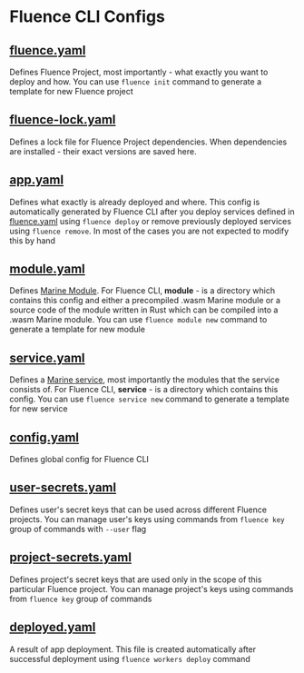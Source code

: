 # Fluence CLI Configs

## [fluence.yaml](./fluence.md)

Defines Fluence Project, most importantly - what exactly you want to deploy and how. You can use `fluence init` command to generate a template for new Fluence project
## [fluence-lock.yaml](./fluence-lock.md)

Defines a lock file for Fluence Project dependencies. When dependencies are installed - their exact versions are saved here.
## [app.yaml](./app.md)

Defines what exactly is already deployed and where. This config is automatically generated by Fluence CLI after you deploy services defined in [fluence.yaml](./fluence.md) using `fluence deploy` or remove previously deployed services using `fluence remove`. In most of the cases you are not expected to modify this by hand
## [module.yaml](./module.md)

Defines [Marine Module](https://fluence.dev/docs/build/concepts/#modules). For Fluence CLI, **module** - is a directory which contains this config and either a precompiled .wasm Marine module or a source code of the module written in Rust which can be compiled into a .wasm Marine module. You can use `fluence module new` command to generate a template for new module
## [service.yaml](./service.md)

Defines a [Marine service](https://fluence.dev/docs/build/concepts/#services), most importantly the modules that the service consists of. For Fluence CLI, **service** - is a directory which contains this config. You can use `fluence service new` command to generate a template for new service
## [config.yaml](./config.md)

Defines global config for Fluence CLI
## [user-secrets.yaml](./user-secrets.md)

Defines user's secret keys that can be used across different Fluence projects. You can manage user's keys using commands from `fluence key` group of commands with `--user` flag
## [project-secrets.yaml](./project-secrets.md)

Defines project's secret keys that are used only in the scope of this particular Fluence project. You can manage project's keys using commands from `fluence key` group of commands
## [deployed.yaml](./deployed.md)

A result of app deployment. This file is created automatically after successful deployment using `fluence workers deploy` command